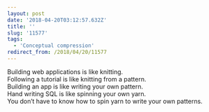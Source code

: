 ```yaml
---
layout: post
date: '2018-04-20T03:12:57.632Z'
title: ''
slug: '11577'
tags:
  - 'Conceptual compression'
redirect_from: /2018/04/20/11577
---
```

Building web applications is like knitting.  
Following a tutorial is like knitting from a pattern.  
Building an app is like writing your own pattern.  
Hand writing SQL is like spinning your own yarn.  
You don’t have to know how to spin yarn to write your own patterns.
